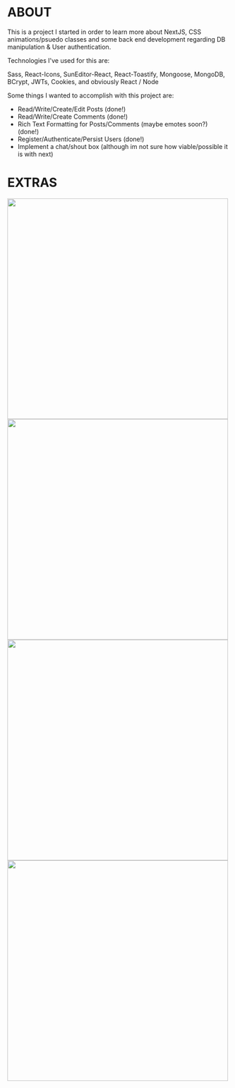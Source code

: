 # ABOUT

This is a project I started in order to learn more about NextJS, CSS animations/psuedo classes and some back end development regarding DB manipulation & User authentication.

Technologies I've used for this are:

Sass, React-Icons, SunEditor-React, React-Toastify, Mongoose, MongoDB, BCrypt, JWTs, Cookies, and obviously React / Node

Some things I wanted to accomplish with this project are:

- Read/Write/Create/Edit Posts (done!)
- Read/Write/Create Comments (done!)
- Rich Text Formatting for Posts/Comments (maybe emotes soon?) (done!)
- Register/Authenticate/Persist Users (done!)
- Implement a chat/shout box (although im not sure how viable/possible it is with next)

# EXTRAS

<img src="https://media2.giphy.com/media/3DBwyKKl9dQWbO883X/giphy.gif?cid=790b761165bcff805bbd686fec2c01c5a1b73e5606534434&rid=giphy.gif&ct=g" width="500" />
<img src="https://media3.giphy.com/media/jilXlVifT73ihMZR3U/giphy.gif?cid=790b76113fe2d0391728adde3dd31070e27ce9a444b3c55f&rid=giphy.gif&ct=g" width="500" />
<img src="https://media1.giphy.com/media/hcVj61mbNba33tuyfI/giphy.gif?cid=790b7611032418342f33e1568e77cfcccd8093114bdf19ef&rid=giphy.gif&ct=g" width="500" />
<img src="https://media3.giphy.com/media/V1ZqugGXOECjrHoeZ4/giphy.gif?cid=790b7611fbe68de135e64ac23f2555d428e10c5361a1988c&rid=giphy.gif&ct=g" width="500" />

